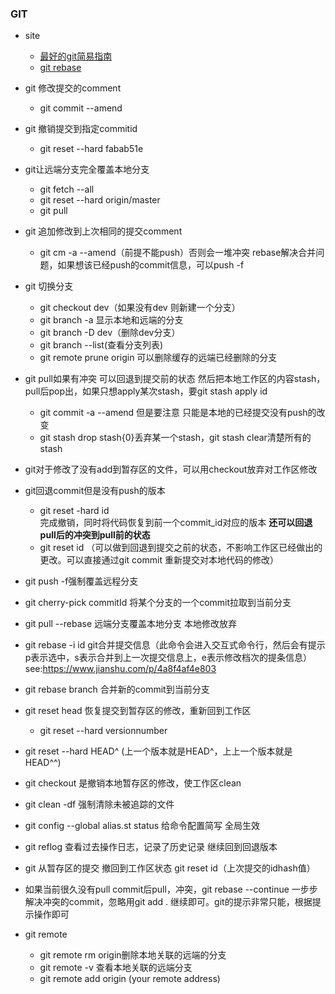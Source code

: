 ### GIT
* site
  * [最好的git简易指南](http://rogerdudler.github.io/git-guide/index.zh.html)
  * [git rebase](http://jartto.wang/2018/12/11/git-rebase/) 
* git 修改提交的comment
    *  git commit --amend
* git 撤销提交到指定commitid
   *    git reset --hard fabab51e

* git让远端分支完全覆盖本地分支
   * git fetch --all   
   * git reset --hard origin/master  
   *  git pull


* git 追加修改到上次相同的提交comment
   * git cm -a --amend（前提不能push）否则会一堆冲突 rebase解决合并问题，如果想该已经push的commit信息，可以push -f
* git 切换分支
   * git checkout dev（如果没有dev 则新建一个分支）
   * git branch -a 显示本地和远端的分支
   * git branch -D dev（删除dev分支）
   * git branch --list(查看分支列表)
   * git remote prune origin 可以删除缓存的远端已经删除的分支
* git pull如果有冲突 可以回退到提交前的状态 然后把本地工作区的内容stash，pull后pop出，如果只想apply某次stash，要git stash apply id
    * git commit -a --amend 但是要注意 只能是本地的已经提交没有push的改变
    * git stash drop stash{0}丢弃某一个stash，git stash clear清楚所有的stash
* git对于修改了没有add到暂存区的文件，可以用checkout放弃对工作区修改
* git回退commit但是没有push的版本
  * git reset -hard id  
    完成撤销，同时将代码恢复到前一个commit_id对应的版本
    **还可以回退pull后的冲突到pull前的状态** 
  *  git reset id （可以做到回退到提交之前的状态，不影响工作区已经做出的更改。可以直接通过git commit 重新提交对本地代码的修改）
* git push -f强制覆盖远程分支
* git cherry-pick commitId 将某个分支的一个commit拉取到当前分支
* git pull --rebase 远端分支覆盖本地分支 本地修改放弃
* git rebase -i id git合并提交信息（此命令会进入交互式命令行，然后会有提示p表示选中，s表示合并到上一次提交信息上，e表示修改档次的提条信息）see:https://www.jianshu.com/p/4a8f4af4e803
* git rebase branch 合并新的commit到当前分支
*  git reset head 恢复提交到暂存区的修改，重新回到工作区
   * git reset --hard versionnumber
  * git reset --hard HEAD^ (上一个版本就是HEAD^，上上一个版本就是HEAD^^)
  * git checkout 是撤销本地暂存区的修改，使工作区clean
  * git clean -df 强制清除未被追踪的文件
  *  git config --global alias.st status 给命令配置简写 全局生效
  * git reflog 查看过去操作日志，记录了历史记录 继续回到回退版本
  * git 从暂存区的提交 撤回到工作区状态  git reset id（上次提交的idhash值）
  * 如果当前很久没有pull commit后pull，冲突，git rebase --continue 一步步解决冲突的commit，忽略用git add . 继续即可。git的提示非常只能，根据提示操作即可
  * git remote 
    * git remote rm origin删除本地关联的远端的分支
    * git remote -v 查看本地关联的远端分支
    * git remote add origin (your remote address)